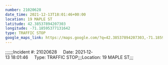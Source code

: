 ```yaml
---
number: 21020628
date_time: 2021-12-13T18:01:46+00:00
location: 19 MAPLE ST
latitude: 42.38537894207303
longitude: -71.18595377131642
type: TRAFFIC STOP
google_maps_link: https://maps.google.com/?q=42.38537894207303,-71.18595377131642
---
```


;;;;;;Incident #: 21020628     Date: 2021‐12‐13 18:01:46     Type: TRAFFIC STOP;;;Location: 19 MAPLE ST;;;
